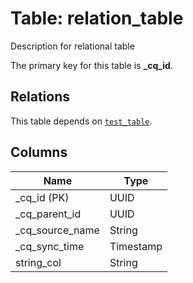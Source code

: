 # Table: relation_table

Description for relational table

The primary key for this table is **_cq_id**.

## Relations
This table depends on [`test_table`](test_table.md).

## Columns
| Name          | Type          |
| ------------- | ------------- |
|_cq_id (PK)|UUID|
|_cq_parent_id|UUID|
|_cq_source_name|String|
|_cq_sync_time|Timestamp|
|string_col|String|
